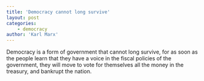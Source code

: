 ```yaml
---
title: 'Democracy cannot long survive'
layout: post
categories:
    - democracy
author: 'Karl Marx'
---
```


Democracy is a form of government that cannot long survive, for as soon as the people learn that they have a voice in the fiscal policies of the government, they will move to vote for themselves all the money in the treasury, and bankrupt the nation.
